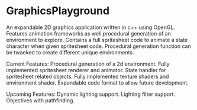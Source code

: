 # GraphicsPlayground
An expandable 2D graphics application written in c++ using OpenGL. Features animation frameworks as well procedural generation of an environment to explore. Contains a full spritesheet code to animate a state character when given spritesheet code. Procedural generation function can be twaeked to create different unique environments.

Current Features:
Procedural generation of a 2d environment.
Fully implemented spritesheet renderer and animator.
State handler for spritesheet related objects.
Fully implemented texture shaders and environment shader.
Expandable code format to allow future development.

Upcoming Features:
Dynamic lighting support.
Lighting filter support.
Objectives with pathfinding.
